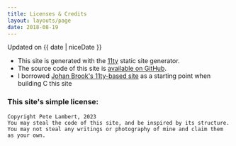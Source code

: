```yaml
---
title: Licenses & Credits
layout: layouts/page
date: 2018-08-19
---
```


<p class="meta">
  Updated on {{ date | niceDate }}
</p>

- This site is generated with the [11ty](https://www.11ty.io/) static site generator.
- The source code of this site is [available on GitHub](https://github.com/peterjlambert/chuff.it).
- I borrowed [Johan Brook's 11ty-based site](https://github.com/johanbrook/johanbrook.com) as a starting point when building C
this site


### This site's simple license:

```
Copyright Pete Lambert, 2023
You may steal the code of this site, and be inspired by its structure.
You may not steal any writings or photography of mine and claim them as your own.
```
